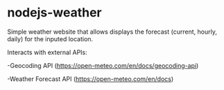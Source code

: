 # nodejs-weather
Simple weather website that allows displays the forecast (current, hourly, daily) for the inputed location.

Interacts with external APIs:

-Geocoding API (https://open-meteo.com/en/docs/geocoding-api)

-Weather Forecast API (https://open-meteo.com/en/docs)
